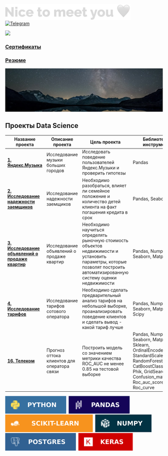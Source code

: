 

<img src="https://github.com/GaakDasha/GaakDasha/blob/main/Nice%20to%20meet%20you%20%F0%9F%A4%8D.png" width="400">

	
<div id="socials" align="left">
	</a>
	<a href="https://t.me/Dara_Shel">
		<img src="https://img.shields.io/badge/Telegram-blue?style=for-the-badge&logo=telegram&logoColor=white" alt="Telegram"/>
	</a>
</div>

![](https://komarev.com/ghpvc/?username=your-github-gaakdasha&color=blue)

### [Сертификаты](https://github.com/GaakDasha/Sertificate)  
### [Резюме](https://tomsk.hh.ru/resume/9499f6e7ff0b3dbc6e0039ed1f304e6f775441?hhtmFrom=resume_list)  



<img src="https://github.com/GaakDasha/GaakDasha/blob/main/Space.png" width="1200">




## Проекты Data Science

| Название проекта| Описание проекта | Цель проекта | Библиотеки и инструменты |
| ------------- |--------|--------| -----|
| [**1. Яндекс.Музыка**](https://github.com/GaakDasha/Practicum-by-Yandex/blob/main/1.%20%D0%AF%D0%BD%D0%B4%D0%B5%D0%BA%D1%81_%D0%9C%D1%83%D0%B7%D1%8B%D0%BA%D0%B0.ipynb)      | Исследование музыки больших городов| Исследовать поведение пользователей Яндекс.Музыки и проверить гипотезы| Pandas|
| [**2. Исследование надежности заемщиков**](https://github.com/GaakDasha/Practicum-by-Yandex/blob/main/2.%D0%98%D1%81%D1%81%D0%BB%D0%B5%D0%B4%D0%BE%D0%B2%D0%B0%D0%BD%D0%B8%D0%B5_%D0%BD%D0%B0%D0%B4%D0%B5%D0%B6%D0%BD%D0%BE%D1%81%D1%82%D0%B8_%D0%B7%D0%B0%D0%B5%D0%BC%D1%89%D0%B8%D0%BA%D0%BE%D0%B2.ipynb)      | Исследование надежности заемщиков| Необходимо разобраться, влияет ли семейное положение и количество детей клиента на факт погашения кредита в срок| Pandas, Seaborn|
| [**3. Исследование объявлений о продаже квартир**](https://github.com/GaakDasha/Practicum-by-Yandex/blob/main/3.%20%D0%98%D1%81%D1%81%D0%BB%D0%B5%D0%B4%D0%BE%D0%B2%D0%B0%D0%BD%D0%B8%D0%B5_%D0%BE%D0%B1%D1%8A%D1%8F%D0%B2%D0%BB%D0%B5%D0%BD%D0%B8%D0%B9_%D0%BE_%D0%BF%D1%80%D0%BE%D0%B4%D0%B0%D0%B6%D0%B5_%D0%BA%D0%B2%D0%B0%D1%80%D1%82%D0%B8%D1%80.ipynb)      | Исследование объявлений о продаже квартир| Необходимо научиться определять рыночную стоимость объектов недвижимости и установить параметры, которые позволят построить автоматизированную систему оценки недвижимости| Pandas, Numpy, Seaborn, Matplotlib|
| [**4. Исследование тарифов**](https://github.com/GaakDasha/Practicum-by-Yandex/blob/main/4.%20%D0%98%D1%81%D1%81%D0%BB%D0%B5%D0%B4%D0%BE%D0%B2%D0%B0%D0%BD%D0%B8%D0%B5_%D1%82%D0%B0%D1%80%D0%B8%D1%84%D0%BE%D0%B2.ipynb)      | Исследование тарифов сотового оператора| Необходимо сделать предварительный анализ тарифов на небольшой выборке, проанализировать поведение клиентов и сделать вывод - какой тариф лучше | Pandas, Numpy, Seaborn, Matplotlib, Scipy |
| [**16. Телеком**](https://github.com/GaakDasha/Practicum-by-Yandex/blob/main/16.%20%D0%A2%D0%B5%D0%BB%D0%B5%D0%BA%D0%BE%D0%BC.ipynb)      | Прогноз оттока клиентов для оператора связи| Построить модель со значением метрики качества ROC_AUC не менее 0.85 на тестовой выборке| Pandas, Numpy, Seaborn, Matplotlib, Sklearn, OrdinalEncoder, StandardScaler, RandomForestClassifier,  CatBoostClassifier, Phik, GridSearchCV, Confusion_matrix, Roc_auc_score, Roc_curve|


<img src="https://github.com/GaakDasha/GaakDasha/blob/main/Python.svg" title="python"/>&nbsp;
<img src="https://github.com/GaakDasha/GaakDasha/blob/main/Pandas.svg" title="pandas"/>&nbsp;
<img src="https://github.com/GaakDasha/GaakDasha/blob/main/Scikit-learn.svg" title="scikit-learn"/>&nbsp;
<img src="https://github.com/GaakDasha/GaakDasha/blob/main/Numpy.svg" title="numpy"/>&nbsp;
<img src="https://github.com/GaakDasha/GaakDasha/blob/main/Postgres.svg" title="postgres"/>&nbsp;
<img src="https://github.com/GaakDasha/GaakDasha/blob/main/Keras.svg" title="keras"/>&nbsp;










